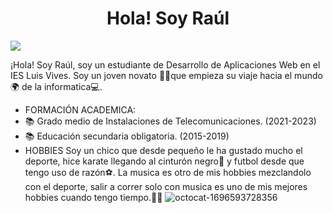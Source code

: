 <div align="center">
<h1 align="center"> Hola! Soy Raúl </h1>
</div> 
<img src=  ![image](https://github.com/rraul10/rraaul10/assets/146001066/e0be549c-8470-473b-9825-859ff5264ff2)>


  
¡Hola! Soy Raúl, soy un estudiante de Desarrollo de Aplicaciones Web en el IES Luis Vives. Soy un joven novato 🧑‍🎓que empieza su viaje hacia el mundo🌍 de la informatica💻.
- FORMACIÓN ACADEMICA:
- 📚 Grado medio de Instalaciones de Telecomunicaciones. (2021-2023)
- 📚 Educación secundaria obligatoria. (2015-2019)
- HOBBIES
Soy un chico que desde pequeño le ha gustado mucho el deporte, hice karate llegando al cinturón negro🥋 y futbol desde que tengo uso de razón⚽. La musica es otro de mis hobbies mezclandolo con el deporte, salir a correr solo con musica es uno de mis mejores hobbies cuando tengo tiempo.🏃‍♂️
![octocat-1696593728356](https://github.com/rraul10/rraaul10/assets/146001066/1c4968ab-9cc0-473a-a0cb-4070681c5be1)

